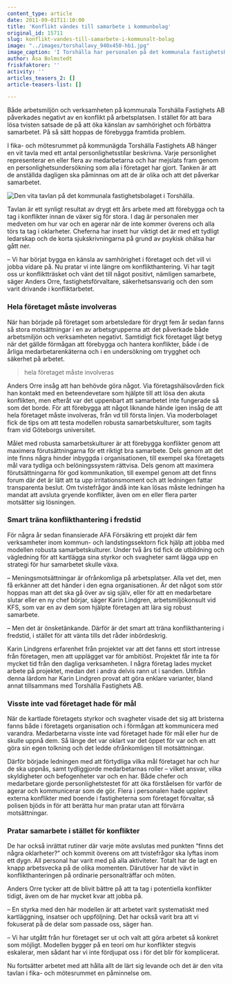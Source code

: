 ```yaml
---
content_type: article
date: 2011-09-01T11:10:00
title: 'Konflikt vändes till samarbete i kommunbolag'
original_id: 15711
slug: konflikt-vandes-till-samarbete-i-kommunalt-bolag
image: "../images/torshallavy_940x450-hb1.jpg"
image_caption: 'I Torshälla har personalen på det kommunala fastighetsbolaget arbetat med konflikthantering.'
author: Åsa Bolmstedt
friskfaktorer: ''
activity: ''
articles_teasers_2: []
article-teasers-list: []

---
```


Både arbetsmiljön och verksamheten på kommunala Torshälla Fastighets AB påverkades negativt av en konflikt på arbetsplatsen. I stället för att bara lösa tvisten satsade de på att öka känslan av samhörighet och förbättra samarbetet. På så sätt hoppas de förebygga framtida problem.

I fika- och mötesrummet på kommunägda Torshälla Fastighets AB hänger en vit tavla med ett antal personlighetsstilar beskrivna. Varje personlighet representerar en eller flera av medarbetarna och har mejslats fram genom en personlighetsundersökning som alla i företaget har gjort. Tanken är att de anställda dagligen ska påminnas om att de är olika och att det påverkar samarbetet.

![Den vita tavlan på det kommunala fastighetsbolaget i Torshälla.](https://www.suntarbetsliv.se/wp-content/uploads/2011/09/tavla_torshalla-160x205-ab-1.jpg)

Tavlan är ett synligt resultat av drygt ett års arbete med att förebygga och ta tag i konflikter innan de växer sig för stora. I dag är personalen mer medveten om hur var och en agerar när de inte kommer överens och alla törs ta tag i oklarheter. Cheferna har insett hur viktigt det är med ett tydligt ledarskap och de korta sjukskrivningarna på grund av psykisk ohälsa har gått ner.

– Vi har börjat bygga en känsla av samhörighet i företaget och det vill vi jobba vidare på. Nu pratar vi inte längre om konflikthantering. Vi har tagit oss ur konfliktträsket och vänt det till något positivt, nämligen samarbete, säger Anders Orre, fastighetsförvaltare, säkerhetsansvarig och den som varit drivande i konfliktarbetet.

### Hela företaget måste involveras

När han började på företaget som arbetsledare för drygt fem år sedan fanns så stora motsättningar i en av arbetsgrupperna att det påverkade både arbetsmiljön och verksamheten negativt. Samtidigt fick företaget lågt betyg när det gällde förmågan att förebygga och hantera konflikter, både i de årliga medarbetarenkäterna och i en undersökning om trygghet och säkerhet på arbetet.

> hela företaget måste involveras

Anders Orre insåg att han behövde göra något. Via företagshälsovården fick han kontakt med en beteendevetare som hjälpte till att lösa den akuta konflikten, men efteråt var det uppenbart att samarbetet inte fungerade så som det borde. För att förebygga att något liknande hände igen insåg de att hela företaget måste involveras, från vd till första linjen. Via moderbolaget fick de tips om att testa modellen robusta samarbetskulturer, som tagits fram vid Göteborgs universitet.

Målet med robusta samarbetskulturer är att förebygga konflikter genom att maximera förutsättningarna för ett riktigt bra samarbete. Dels genom att det inte finns några hinder inbyggda i organisationen, till exempel ska företagets mål vara tydliga och belöningssystem rättvisa. Dels genom att maximera förutsättningarna för god kommunikation, till exempel genom att det finns forum där det är lätt att ta upp irritationsmoment och att ledningen fattar transparenta beslut. Om tvistefrågor ändå inte kan lösas måste ledningen ha mandat att avsluta gryende konflikter, även om en eller flera parter motsätter sig lösningen.

### Smart träna konflikthantering i fredstid

För några år sedan finansierade AFA Försäkring ett projekt där fem verksamheter inom kommun- och landstingssektorn fick hjälp att jobba med modellen robusta samarbetskulturer. Under två års tid fick de utbildning och vägledning för att kartlägga sina styrkor och svagheter samt lägga upp en strategi för hur samarbetet skulle växa.

– Meningsmotsättningar är ofrånkomliga på arbetsplatser. Alla vet det, men få erkänner att det händer i den egna organisationen. Är det något som stör hoppas man att det ska gå över av sig själv, eller för att en medarbetare slutar eller en ny chef börjar, säger Karin Lindgren, arbetsmiljökonsult vid KFS, som var en av dem som hjälpte företagen att lära sig robust samarbete.

– Men det är önsketänkande. Därför är det smart att träna konflikthantering i fredstid, i stället för att vänta tills det råder inbördeskrig.

Karin Lindgrens erfarenhet från projektet var att det fanns ett stort intresse från företagen, men att upplägget var för ambitiöst. Projektet får inte ta för mycket tid från den dagliga verksamheten. I några företag lades mycket arbete på projektet, medan det i andra delvis rann ut i sanden. Utifrån denna lärdom har Karin Lindgren provat att göra enklare varianter, bland annat tillsammans med Torshälla Fastighets AB.

### Visste inte vad företaget hade för mål

När de kartlade företagets styrkor och svagheter visade det sig att bristerna fanns både i företagets organisation och i förmågan att kommunicera med varandra. Medarbetarna visste inte vad företaget hade för mål eller hur de skulle uppnå dem. Så länge det var oklart var det öppet för var och en att göra sin egen tolkning och det ledde ofrånkomligen till motsättningar.

Därför började ledningen med att förtydliga vilka mål företaget har och hur de ska uppnås, samt tydliggjorde medarbetarnas roller – vilket ansvar, vilka skyldigheter och befogenheter var och en har. Både chefer och medarbetare gjorde personlighetstestet för att öka förståelsen för varför de agerar och kommunicerar som de gör. Flera i personalen hade upplevt externa konflikter med boende i fastigheterna som företaget förvaltar, så polisen bjöds in för att berätta hur man pratar utan att förvärra motsättningar.

### Pratar samarbete i stället för konflikter

De har också inrättat rutiner där varje möte avslutas med punkten “finns det några oklarheter?” och kommit överens om att tvistefrågor ska lyftas inom ett dygn. All personal har varit med på alla aktiviteter. Totalt har de lagt en knapp arbetsvecka på de olika momenten. Därutöver har de vävt in konflikthanteringen på ordinarie personalträffar och möten.

Anders Orre tycker att de blivit bättre på att ta tag i potentiella konflikter tidigt, även om de har mycket kvar att jobba på.

– En styrka med den här modellen är att arbetet varit systematiskt med kartläggning, insatser och uppföljning. Det har också varit bra att vi fokuserat på de delar som passade oss, säger han.

– Vi har utgått från hur företaget ser ut och valt att göra arbetet så konkret som möjligt. Modellen bygger på en teori om hur konflikter stegvis eskalerar, men sådant har vi inte fördjupat oss i för det blir för komplicerat.

Nu fortsätter arbetet med att hålla allt de lärt sig levande och det är den vita tavlan i fika- och mötesrummet en påminnelse om.

